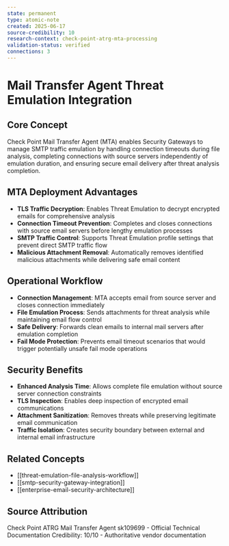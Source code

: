 ```yaml
---
state: permanent
type: atomic-note
created: 2025-06-17
source-credibility: 10
research-context: check-point-atrg-mta-processing
validation-status: verified
connections: 3
---
```


# Mail Transfer Agent Threat Emulation Integration

## Core Concept
Check Point Mail Transfer Agent (MTA) enables Security Gateways to manage SMTP traffic emulation by handling connection timeouts during file analysis, completing connections with source servers independently of emulation duration, and ensuring secure email delivery after threat analysis completion.

## MTA Deployment Advantages
- **TLS Traffic Decryption**: Enables Threat Emulation to decrypt encrypted emails for comprehensive analysis
- **Connection Timeout Prevention**: Completes and closes connections with source email servers before lengthy emulation processes
- **SMTP Traffic Control**: Supports Threat Emulation profile settings that prevent direct SMTP traffic flow
- **Malicious Attachment Removal**: Automatically removes identified malicious attachments while delivering safe email content

## Operational Workflow
- **Connection Management**: MTA accepts email from source server and closes connection immediately
- **File Emulation Process**: Sends attachments for threat analysis while maintaining email flow control
- **Safe Delivery**: Forwards clean emails to internal mail servers after emulation completion
- **Fail Mode Protection**: Prevents email timeout scenarios that would trigger potentially unsafe fail mode operations

## Security Benefits
- **Enhanced Analysis Time**: Allows complete file emulation without source server connection constraints
- **TLS Inspection**: Enables deep inspection of encrypted email communications
- **Attachment Sanitization**: Removes threats while preserving legitimate email communication
- **Traffic Isolation**: Creates security boundary between external and internal email infrastructure

## Related Concepts
- [[threat-emulation-file-analysis-workflow]]
- [[smtp-security-gateway-integration]]
- [[enterprise-email-security-architecture]]

## Source Attribution
Check Point ATRG Mail Transfer Agent sk109699 - Official Technical Documentation
Credibility: 10/10 - Authoritative vendor documentation